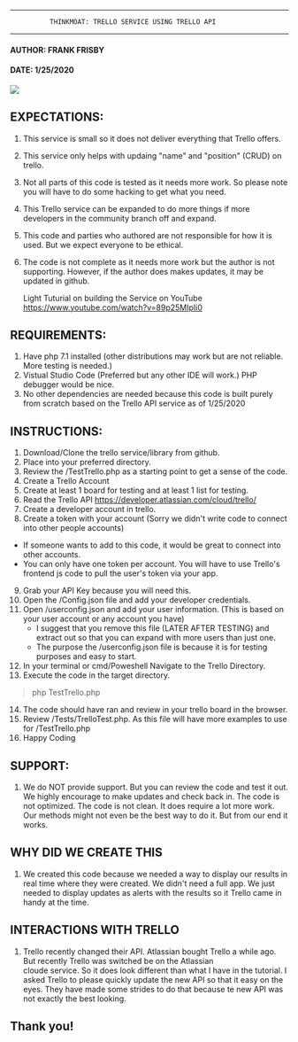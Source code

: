 ************************************************************************
              THINKMOAT: TRELLO SERVICE USING TRELLO API
************************************************************************

#### AUTHOR: FRANK FRISBY
#### DATE: 1/25/2020

![](https://upload.wikimedia.org/wikipedia/en/8/8c/Trello_logo.svg)

## EXPECTATIONS:
1. This service is small so it does not deliver everything that Trello offers.
2. This service only helps with updaing "name" and "position" (CRUD) on trello.
3. Not all parts of this code is tested as it needs more work. 
    So please note you will have to do some hacking to get what you need.
4. This Trello service can be expanded to do more things if more developers in the community branch off and expand.
5. This code and parties who authored are not responsible for how it is used. But we expect everyone to be ethical.
6. The code is not complete as it needs more work but the author is not supporting. However, if the author does
    makes updates, it may be updated in github.

   Light Tuturial on building the Service on YouTube https://www.youtube.com/watch?v=89p25MIpIi0

## REQUIREMENTS:
1. Have php 7.1 installed (other distributions may work but are not reliable. More testing is needed.)
2. Vistual Studio Code (Preferred but any other IDE will work.) PHP debugger would be nice.
3. No other dependencies are needed because this code is built purely from scratch based on the Trello API service as of 1/25/2020

## INSTRUCTIONS:
1. Download/Clone the trello service/library from github.
2. Place into your preferred directory.
3. Review the /TestTrello.php as a starting point to get a sense of the code.
4. Create a Trello Account
5. Create at least 1 board for testing and at least 1 list for testing.
6. Read the Trello API https://developer.atlassian.com/cloud/trello/
7. Create a developer account in trello.
8. Create a token with your account (Sorry we didn't write code to connect into other people accounts)
  - If someone wants to add to this code, it would be great to connect into other accounts.
  - You can only have one token per account. You will have to use Trello's frontend js code
    to pull the user's token via your app.
9. Grab your API Key because you will need this.
10. Open the /Config.json file and add your developer credentials.
11. Open /userconfig.json and add your user information. (This is based on your user account or any account you have)
    - I suggest that you remove this file (LATER AFTER TESTING) 
      and extract out so that you can expand with more users than just one.
    - The purpose the /userconfig.json file is because it is for testing purposes and easy to start.
12. In your terminal or cmd/Poweshell Navigate to the Trello Directory.
13. Execute the code in the target directory. 
> php TestTrello.php
14. The code should have ran and review in your trello board in the browser.
15. Review /Tests/TrelloTest.php. As this file will have more examples to use for /TestTrello.php
16. Happy Coding

## SUPPORT:
1. We do NOT provide support. But you can review the code and test it out. We highly encourage to make updates and check 
   back in. The code is not optimized. The code is not clean. It does require a lot more work. Our methods might
   not even be the best way to do it. But from our end it works.


## WHY DID WE CREATE THIS
1. We created this code because we needed a way to display our results in real time where they were created. We didn't need
   a full app. We just needed to display updates as alerts with the results so it Trello came in handy at the time.

## INTERACTIONS WITH TRELLO
1. Trello recently changed their API. Atlassian bought Trello a while ago. But recently Trello was switched be on the Atlassian    
   cloude service. So it does look different than what I have in the tutorial. I asked Trello to please quickly update the new
   API so that it easy on the eyes. They have made some strides to do that because te new API was not exactly the best looking.


## Thank you!

